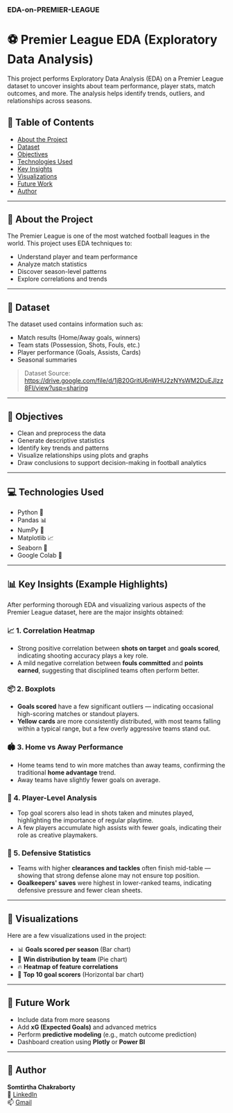 ### EDA-on-PREMIER-LEAGUE

# ⚽ Premier League EDA (Exploratory Data Analysis)

This project performs Exploratory Data Analysis (EDA) on a Premier League dataset to uncover insights about team performance, player stats, match outcomes, and more. The analysis helps identify trends, outliers, and relationships across seasons.

## 📌 Table of Contents

- [About the Project](#about-the-project)
- [Dataset](#dataset)
- [Objectives](#objectives)
- [Technologies Used](#technologies-used)
- [Key Insights](#key-insights)
- [Visualizations](#visualizations)
- [Future Work](#future-work)
- [Author](#author)

---

## 📝 About the Project

The Premier League is one of the most watched football leagues in the world. This project uses EDA techniques to:

- Understand player and team performance
- Analyze match statistics
- Discover season-level patterns
- Explore correlations and trends

---

## 📂 Dataset

The dataset used contains information such as:

- Match results (Home/Away goals, winners)
- Team stats (Possession, Shots, Fouls, etc.)
- Player performance (Goals, Assists, Cards)
- Seasonal summaries

> Dataset Source: https://drive.google.com/file/d/1jB20GritU6nWHU2zNYsWM2DuEJIzz8FI/view?usp=sharing

---

## 🎯 Objectives

- Clean and preprocess the data
- Generate descriptive statistics
- Identify key trends and patterns
- Visualize relationships using plots and graphs
- Draw conclusions to support decision-making in football analytics

---

## 💻 Technologies Used

- Python 🐍
- Pandas 📊
- NumPy 🔢
- Matplotlib 📈
- Seaborn 🌊
- Google Colab 📓

---

## 📊 Key Insights (Example Highlights)

After performing thorough EDA and visualizing various aspects of the Premier League dataset, here are the major insights obtained:

### 📈 1. Correlation Heatmap
- Strong positive correlation between **shots on target** and **goals scored**, indicating shooting accuracy plays a key role.
- A mild negative correlation between **fouls committed** and **points earned**, suggesting that disciplined teams often perform better.

### 📦 2. Boxplots
- **Goals scored** have a few significant outliers — indicating occasional high-scoring matches or standout players.
- **Yellow cards** are more consistently distributed, with most teams falling within a typical range, but a few overly aggressive teams stand out.

### 🏟️ 3. Home vs Away Performance
- Home teams tend to win more matches than away teams, confirming the traditional **home advantage** trend.
- Away teams have slightly fewer goals on average.

### 🧍 4. Player-Level Analysis
- Top goal scorers also lead in shots taken and minutes played, highlighting the importance of regular playtime.
- A few players accumulate high assists with fewer goals, indicating their role as creative playmakers.

### 🛑 5. Defensive Statistics
- Teams with higher **clearances and tackles** often finish mid-table — showing that strong defense alone may not ensure top position.
- **Goalkeepers' saves** were highest in lower-ranked teams, indicating defensive pressure and fewer clean sheets.

---
## 📸 Visualizations

Here are a few visualizations used in the project:

- 📊 **Goals scored per season** (Bar chart)  
- 🥧 **Win distribution by team** (Pie chart)  
- 🔥 **Heatmap of feature correlations**  
- 🧍 **Top 10 goal scorers** (Horizontal bar chart)  

---

## 🚀 Future Work

- Include data from more seasons  
- Add **xG (Expected Goals)** and advanced metrics  
- Perform **predictive modeling** (e.g., match outcome prediction)  
- Dashboard creation using **Plotly** or **Power BI**  

---

## 👤 Author

**Somtirtha Chakraborty**  
🔗 [LinkedIn](https://www.linkedin.com/in/somtirthachakraborty/)  
📫 [Gmail](chakrabortysomtirtha@gmail.com)

